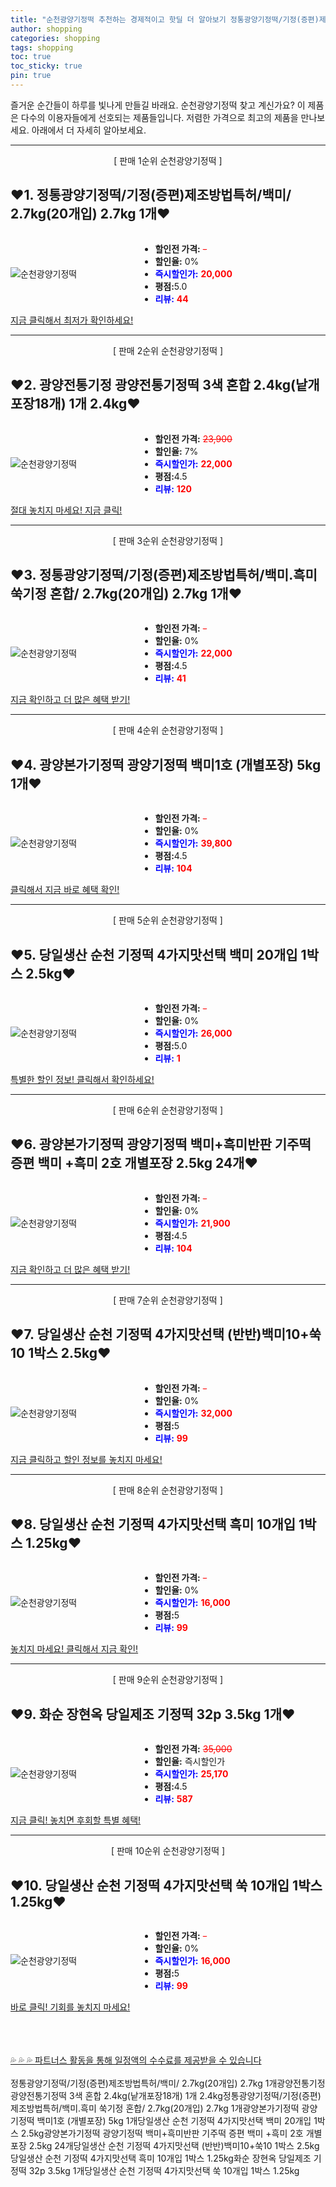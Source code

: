 ```yaml
---
title: "순천광양기정떡 추천하는 경제적이고 핫딜 더 알아보기 정통광양기정떡/기정(증편)제조방법특허/백미/ 2.7kg(20개입) 2.7kg 1개"
author: shopping
categories: shopping
tags: shopping
toc: true
toc_sticky: true
pin: true
---
```

즐거운 순간들이 하루를 빛나게 만들길 바래요. 순천광양기정떡 찾고 계신가요? 이 제품은 다수의 이용자들에게 선호되는 제품들입니다. 저렴한 가격으로 최고의 제품을 만나보세요. 아래에서 더 자세히 알아보세요.

---
<p class="toplist" style="margin: 0 auto; display: block; width: fit-content;">[ 판매 1순위 순천광양기정떡 ]</p>

<h2><strong>❤️1. 정통광양기정떡/기정(증편)제조방법특허/백미/ 2.7kg(20개입) 2.7kg 1개❤️</strong></h2>

<div style="display: flex; align-items: center;">
    <div style="flex: 0.4;">
        <img src="https://thumbnail8.coupangcdn.com/thumbnails/remote/230x230ex/image/vendor_inventory/bad7/6376e7754b2d18a3c52d191346bfa0bdb78decb11df894a7a211fe916265.jpeg" alt="순천광양기정떡" style="max-width: 100%;">
    </div>
    <div style="flex: 0.6; margin-left: 10px;">
        <ul>
            <li><strong>할인전 가격:</strong> <del style="color: red;">-</del></li>
            <li><strong>할인율:</strong> 0%</li>
            <li><span style='color:blue'><strong>즉시할인가:</strong></span> <span style='color:red'><strong>20,000</strong></span></li>
            <li><strong>평점:</strong>5.0</li>
            <li><span style='color:blue'><strong>리뷰:</strong></span> <span style='color:red'><strong>44</strong></span></li>
        </ul>
    </div>
</div>
<div class="center">
    <a href="https://selin100587.github.io?lptag=AF9450613&subid=githubio&pageKey=7053283649&traceid=V0-153&itemId=17468972547&vendorItemId=84636675351" class="myButton">
        지금 클릭해서 최저가 확인하세요!
    </a>
</div>


---
<p class="toplist" style="margin: 0 auto; display: block; width: fit-content;">[ 판매 2순위 순천광양기정떡 ]</p>

<h2><strong>❤️2. 광양전통기정 광양전통기정떡 3색 혼합 2.4kg(낱개포장18개) 1개 2.4kg❤️</strong></h2>

<div style="display: flex; align-items: center;">
    <div style="flex: 0.4;">
        <img src="https://thumbnail8.coupangcdn.com/thumbnails/remote/230x230ex/image/vendor_inventory/e7cc/f0e688867a8d86d03864f551e5b0899fba80a5df378ca8bfaf79e499ff47.JPG" alt="순천광양기정떡" style="max-width: 100%;">
    </div>
    <div style="flex: 0.6; margin-left: 10px;">
        <ul>
            <li><strong>할인전 가격:</strong> <del style="color: red;">23,900</del></li>
            <li><strong>할인율:</strong> 7%</li>
            <li><span style='color:blue'><strong>즉시할인가:</strong></span> <span style='color:red'><strong>22,000</strong></span></li>
            <li><strong>평점:</strong>4.5</li>
            <li><span style='color:blue'><strong>리뷰:</strong></span> <span style='color:red'><strong>120</strong></span></li>
        </ul>
    </div>
</div>
<div class="center">
    <a href="https://selin100587.github.io?lptag=AF9450613&subid=githubio&pageKey=7177888944&traceid=V0-153&itemId=18097567513&vendorItemId=70801380368" class="myButton">
        절대 놓치지 마세요! 지금 클릭!
    </a>
</div>


---
<p class="toplist" style="margin: 0 auto; display: block; width: fit-content;">[ 판매 3순위 순천광양기정떡 ]</p>

<h2><strong>❤️3. 정통광양기정떡/기정(증편)제조방법특허/백미.흑미 쑥기정 혼합/ 2.7kg(20개입) 2.7kg 1개❤️</strong></h2>

<div style="display: flex; align-items: center;">
    <div style="flex: 0.4;">
        <img src="https://thumbnail10.coupangcdn.com/thumbnails/remote/230x230ex/image/vendor_inventory/0053/389249cc4e515bdfd1a7944c3dee69f2939798f65e150c377bd6b77eb111.jpeg" alt="순천광양기정떡" style="max-width: 100%;">
    </div>
    <div style="flex: 0.6; margin-left: 10px;">
        <ul>
            <li><strong>할인전 가격:</strong> <del style="color: red;">-</del></li>
            <li><strong>할인율:</strong> 0%</li>
            <li><span style='color:blue'><strong>즉시할인가:</strong></span> <span style='color:red'><strong>22,000</strong></span></li>
            <li><strong>평점:</strong>4.5</li>
            <li><span style='color:blue'><strong>리뷰:</strong></span> <span style='color:red'><strong>41</strong></span></li>
        </ul>
    </div>
</div>
<div class="center">
    <a href="https://selin100587.github.io?lptag=AF9450613&subid=githubio&pageKey=8244720895&traceid=V0-153&itemId=17468972130&vendorItemId=84636675049" class="myButton">
        지금 확인하고 더 많은 혜택 받기!
    </a>
</div>


---
<p class="toplist" style="margin: 0 auto; display: block; width: fit-content;">[ 판매 4순위 순천광양기정떡 ]</p>

<h2><strong>❤️4. 광양본가기정떡 광양기정떡 백미1호 (개별포장) 5kg 1개❤️</strong></h2>

<div style="display: flex; align-items: center;">
    <div style="flex: 0.4;">
        <img src="https://thumbnail9.coupangcdn.com/thumbnails/remote/230x230ex/image/vendor_inventory/35d8/fe4005217c7da4e493997b620a0e00ad03c21862f20d987232f4a29bbacd.jpg" alt="순천광양기정떡" style="max-width: 100%;">
    </div>
    <div style="flex: 0.6; margin-left: 10px;">
        <ul>
            <li><strong>할인전 가격:</strong> <del style="color: red;">-</del></li>
            <li><strong>할인율:</strong> 0%</li>
            <li><span style='color:blue'><strong>즉시할인가:</strong></span> <span style='color:red'><strong>39,800</strong></span></li>
            <li><strong>평점:</strong>4.5</li>
            <li><span style='color:blue'><strong>리뷰:</strong></span> <span style='color:red'><strong>104</strong></span></li>
        </ul>
    </div>
</div>
<div class="center">
    <a href="https://selin100587.github.io?lptag=AF9450613&subid=githubio&pageKey=7436173903&traceid=V0-153&itemId=19325711225&vendorItemId=76550741869" class="myButton">
        클릭해서 지금 바로 혜택 확인!
    </a>
</div>


---
<p class="toplist" style="margin: 0 auto; display: block; width: fit-content;">[ 판매 5순위 순천광양기정떡 ]</p>

<h2><strong>❤️5. 당일생산 순천 기정떡 4가지맛선택 백미 20개입 1박스 2.5kg❤️</strong></h2>

<div style="display: flex; align-items: center;">
    <div style="flex: 0.4;">
        <img src="https://thumbnail9.coupangcdn.com/thumbnails/remote/230x230ex/image/vendor_inventory/a1ea/c62228ef264924d4633ec7706e3012e814746b5b954db70fc87d6d2c5b0e.jpg" alt="순천광양기정떡" style="max-width: 100%;">
    </div>
    <div style="flex: 0.6; margin-left: 10px;">
        <ul>
            <li><strong>할인전 가격:</strong> <del style="color: red;">-</del></li>
            <li><strong>할인율:</strong> 0%</li>
            <li><span style='color:blue'><strong>즉시할인가:</strong></span> <span style='color:red'><strong>26,000</strong></span></li>
            <li><strong>평점:</strong>5.0</li>
            <li><span style='color:blue'><strong>리뷰:</strong></span> <span style='color:red'><strong>1</strong></span></li>
        </ul>
    </div>
</div>
<div class="center">
    <a href="https://selin100587.github.io?lptag=AF9450613&subid=githubio&pageKey=8243661380&traceid=V0-153&itemId=23440328291&vendorItemId=90467186381" class="myButton">
        특별한 할인 정보! 클릭해서 확인하세요!
    </a>
</div>


---
<p class="toplist" style="margin: 0 auto; display: block; width: fit-content;">[ 판매 6순위 순천광양기정떡 ]</p>

<h2><strong>❤️6. 광양본가기정떡 광양기정떡 백미+흑미반판 기주떡 증편 백미 +흑미 2호 개별포장 2.5kg 24개❤️</strong></h2>

<div style="display: flex; align-items: center;">
    <div style="flex: 0.4;">
        <img src="https://thumbnail7.coupangcdn.com/thumbnails/remote/230x230ex/image/vendor_inventory/fbf1/94afae4128452028dece0db9bc0e42fa57efda45e5c78e866e96bb05ea26.jpg" alt="순천광양기정떡" style="max-width: 100%;">
    </div>
    <div style="flex: 0.6; margin-left: 10px;">
        <ul>
            <li><strong>할인전 가격:</strong> <del style="color: red;">-</del></li>
            <li><strong>할인율:</strong> 0%</li>
            <li><span style='color:blue'><strong>즉시할인가:</strong></span> <span style='color:red'><strong>21,900</strong></span></li>
            <li><strong>평점:</strong>4.5</li>
            <li><span style='color:blue'><strong>리뷰:</strong></span> <span style='color:red'><strong>104</strong></span></li>
        </ul>
    </div>
</div>
<div class="center">
    <a href="https://selin100587.github.io?lptag=AF9450613&subid=githubio&pageKey=7436173903&traceid=V0-153&itemId=12550963589&vendorItemId=76550742490" class="myButton">
        지금 확인하고 더 많은 혜택 받기!
    </a>
</div>


---
<p class="toplist" style="margin: 0 auto; display: block; width: fit-content;">[ 판매 7순위 순천광양기정떡 ]</p>

<h2><strong>❤️7. 당일생산 순천 기정떡 4가지맛선택 (반반)백미10+쑥10 1박스 2.5kg❤️</strong></h2>

<div style="display: flex; align-items: center;">
    <div style="flex: 0.4;">
        <img src="https://thumbnail9.coupangcdn.com/thumbnails/remote/230x230ex/image/vendor_inventory/a1ea/c62228ef264924d4633ec7706e3012e814746b5b954db70fc87d6d2c5b0e.jpg" alt="순천광양기정떡" style="max-width: 100%;">
    </div>
    <div style="flex: 0.6; margin-left: 10px;">
        <ul>
            <li><strong>할인전 가격:</strong> <del style="color: red;">-</del></li>
            <li><strong>할인율:</strong> 0%</li>
            <li><span style='color:blue'><strong>즉시할인가:</strong></span> <span style='color:red'><strong>32,000</strong></span></li>
            <li><strong>평점:</strong>5</li>
            <li><span style='color:blue'><strong>리뷰:</strong></span> <span style='color:red'><strong>99</strong></span></li>
        </ul>
    </div>
</div>
<div class="center">
    <a href="https://selin100587.github.io?lptag=AF9450613&subid=githubio&pageKey=8191101131&traceid=V0-153&itemId=23440328277&vendorItemId=90467186327" class="myButton">
        지금 클릭하고 할인 정보를 놓치지 마세요!
    </a>
</div>


---
<p class="toplist" style="margin: 0 auto; display: block; width: fit-content;">[ 판매 8순위 순천광양기정떡 ]</p>

<h2><strong>❤️8. 당일생산 순천 기정떡 4가지맛선택 흑미 10개입 1박스 1.25kg❤️</strong></h2>

<div style="display: flex; align-items: center;">
    <div style="flex: 0.4;">
        <img src="https://thumbnail9.coupangcdn.com/thumbnails/remote/230x230ex/image/vendor_inventory/a1ea/c62228ef264924d4633ec7706e3012e814746b5b954db70fc87d6d2c5b0e.jpg" alt="순천광양기정떡" style="max-width: 100%;">
    </div>
    <div style="flex: 0.6; margin-left: 10px;">
        <ul>
            <li><strong>할인전 가격:</strong> <del style="color: red;">-</del></li>
            <li><strong>할인율:</strong> 0%</li>
            <li><span style='color:blue'><strong>즉시할인가:</strong></span> <span style='color:red'><strong>16,000</strong></span></li>
            <li><strong>평점:</strong>5</li>
            <li><span style='color:blue'><strong>리뷰:</strong></span> <span style='color:red'><strong>99</strong></span></li>
        </ul>
    </div>
</div>
<div class="center">
    <a href="https://selin100587.github.io?lptag=AF9450613&subid=githubio&pageKey=8246269552&traceid=V0-153&itemId=23440328289&vendorItemId=90467186372" class="myButton">
        놓치지 마세요! 클릭해서 지금 확인!
    </a>
</div>


---
<p class="toplist" style="margin: 0 auto; display: block; width: fit-content;">[ 판매 9순위 순천광양기정떡 ]</p>

<h2><strong>❤️9. 화순 장현옥 당일제조 기정떡 32p 3.5kg 1개❤️</strong></h2>

<div style="display: flex; align-items: center;">
    <div style="flex: 0.4;">
        <img src="https://thumbnail8.coupangcdn.com/thumbnails/remote/230x230ex/image/vendor_inventory/f801/9c97874754f1a965f4741d7594b54b2c76a57eee89c1c292d6c977e2cfda.jpg" alt="순천광양기정떡" style="max-width: 100%;">
    </div>
    <div style="flex: 0.6; margin-left: 10px;">
        <ul>
            <li><strong>할인전 가격:</strong> <del style="color: red;">35,000</del></li>
            <li><strong>할인율:</strong> 즉시할인가</li>
            <li><span style='color:blue'><strong>즉시할인가:</strong></span> <span style='color:red'><strong>25,170</strong></span></li>
            <li><strong>평점:</strong>4.5</li>
            <li><span style='color:blue'><strong>리뷰:</strong></span> <span style='color:red'><strong>587</strong></span></li>
        </ul>
    </div>
</div>
<div class="center">
    <a href="https://selin100587.github.io?lptag=AF9450613&subid=githubio&pageKey=6641487710&traceid=V0-153&itemId=17984060053&vendorItemId=5468636669" class="myButton">
        지금 클릭! 놓치면 후회할 특별 혜택!
    </a>
</div>


---
<p class="toplist" style="margin: 0 auto; display: block; width: fit-content;">[ 판매 10순위 순천광양기정떡 ]</p>

<h2><strong>❤️10. 당일생산 순천 기정떡 4가지맛선택 쑥 10개입 1박스 1.25kg❤️</strong></h2>

<div style="display: flex; align-items: center;">
    <div style="flex: 0.4;">
        <img src="https://thumbnail9.coupangcdn.com/thumbnails/remote/230x230ex/image/vendor_inventory/a1ea/c62228ef264924d4633ec7706e3012e814746b5b954db70fc87d6d2c5b0e.jpg" alt="순천광양기정떡" style="max-width: 100%;">
    </div>
    <div style="flex: 0.6; margin-left: 10px;">
        <ul>
            <li><strong>할인전 가격:</strong> <del style="color: red;">-</del></li>
            <li><strong>할인율:</strong> 0%</li>
            <li><span style='color:blue'><strong>즉시할인가:</strong></span> <span style='color:red'><strong>16,000</strong></span></li>
            <li><strong>평점:</strong>5</li>
            <li><span style='color:blue'><strong>리뷰:</strong></span> <span style='color:red'><strong>99</strong></span></li>
        </ul>
    </div>
</div>
<div class="center">
    <a href="https://selin100587.github.io?lptag=AF9450613&subid=githubio&pageKey=8244258874&traceid=V0-153&itemId=23440328287&vendorItemId=90467186364" class="myButton">
        바로 클릭! 기회를 놓치지 마세요!
    </a>
</div>

<br><br><br>[💦 💦 💦 파트너스 활동을 통해 일정액의 수수료를 제공받을 수 있습니다](https://link.coupang.com/a/bcpT2c)<br><br>정통광양기정떡/기정(증편)제조방법특허/백미/ 2.7kg(20개입) 2.7kg 1개광양전통기정 광양전통기정떡 3색 혼합 2.4kg(낱개포장18개) 1개 2.4kg정통광양기정떡/기정(증편)제조방법특허/백미.흑미 쑥기정 혼합/ 2.7kg(20개입) 2.7kg 1개광양본가기정떡 광양기정떡 백미1호 (개별포장) 5kg 1개당일생산 순천 기정떡 4가지맛선택 백미 20개입 1박스 2.5kg광양본가기정떡 광양기정떡 백미+흑미반판 기주떡 증편 백미 +흑미 2호 개별포장 2.5kg 24개당일생산 순천 기정떡 4가지맛선택 (반반)백미10+쑥10 1박스 2.5kg당일생산 순천 기정떡 4가지맛선택 흑미 10개입 1박스 1.25kg화순 장현옥 당일제조 기정떡 32p 3.5kg 1개당일생산 순천 기정떡 4가지맛선택 쑥 10개입 1박스 1.25kg
